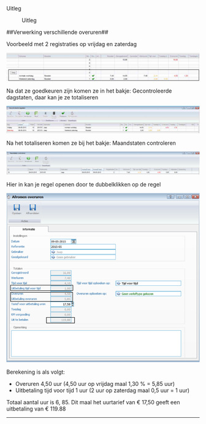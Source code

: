 <properties>
	<page>
		<title>uitleg</title>
		<description>Uitleg</description>
	</page>
	<menu>
		<position>Uitleg</position>
		<title>Verwerking verschillende overuren</title>
	</menu>
</properties>

##Verwerking verschillende overuren##

Voorbeeld met 2 registraties op vrijdag en zaterdag
 
![](images/1.jpeg)

Na dat ze goedkeuren zijn komen ze in het bakje: Gecontroleerde dagstaten, daar kan je ze totaliseren

![](images/2.jpeg)

Na het totaliseren komen ze bij het bakje: Maandstaten controleren
 
![](images/3.jpeg)

Hier in kan je regel openen door te dubbelklikken op de regel

![](images/4.jpeg)

Berekening is als volgt:

* Overuren 4,50 uur  (4,50 uur op vrijdag maal 1,30 % = 5,85 uur)
* Uitbetaling tijd voor tijd 1 uur (2 uur op zaterdag maal 0,5 uur = 1 uur)

Totaal aantal uur is 6, 85. Dit maal het uurtarief van € 17,50 geeft een uitbetaling van € 119.88


--------------






